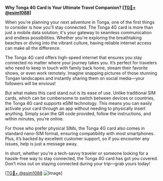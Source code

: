 **Why Tonga 4G Card is Your Ultimate Travel Companion? [[TG💪+ @esim1088](https://t.me/s/esim1088)]**

When you're planning your next adventure in Tonga, one of the first things to consider is how you'll stay connected. The Tonga 4G card is more than just a mobile data solution; it's your gateway to seamless communication and endless possibilities. Whether you're exploring the breathtaking beaches or diving into the vibrant culture, having reliable internet access can make all the difference.

The Tonga 4G card offers high-speed internet that ensures you stay connected no matter where your journey takes you. It’s perfect for travelers who need to keep in touch with family back home, stream their favorite shows, or even work remotely. Imagine snapping pictures of those stunning Tongan landscapes and instantly sharing them on social media—your followers will be envious!

But what makes this card stand out is its ease of use. Unlike traditional SIM cards, which can be cumbersome to switch between devices or countries, the Tonga 4G card supports eSIM technology. This means you can easily activate your card through an app without needing to physically insert anything. Simply scan the QR code provided, follow the instructions, and within minutes, you’re online.

For those who prefer physical SIMs, the Tonga 4G card also comes in standard nano-SIM format, ensuring compatibility with most smartphones. Plus, it’s backed by excellent customer support, so if you encounter any issues, help is just a message away.

In short, whether you're a tech-savvy traveler or someone looking for a hassle-free way to stay connected, the Tonga 4G card has got you covered. Don’t miss out on staying connected during your trip—grab yours today!

[[TG💪+ @esim1088](https://t.me/s/esim1088) ![Image](https://i.postimg.cc/Y0z9fWf4/image.png)]